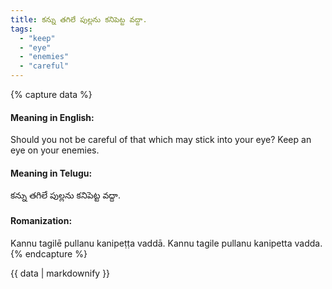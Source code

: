 ```yaml
---
title: కన్ను తగిలే పుల్లను కనిపెట్ట వద్దా.
tags:
  - "keep"
  - "eye"
  - "enemies"
  - "careful"
---
```


{% capture data %}
#### Meaning in English:
Should you not be careful of that which may stick into your eye?
Keep an eye on your enemies.

#### Meaning in Telugu:
కన్ను తగిలే పుల్లను కనిపెట్ట వద్దా.

#### Romanization:
Kannu tagilē pullanu kanipeṭṭa vaddā.
Kannu tagile pullanu kanipetta vadda.
{% endcapture %}

{{ data | markdownify }}

